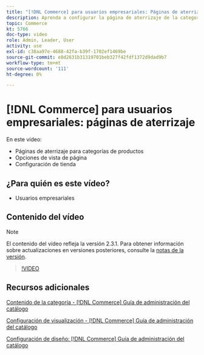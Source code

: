 ```yaml
---
title: "[!DNL Commerce] para usuarios empresariales: Páginas de aterrizaje"
description: Aprenda a configurar la página de aterrizaje de la categoría y controlar el aspecto.
topic: Commerce
kt: 5766
doc-type: video
role: Admin, Leader, User
activity: use
exl-id: c38aa97e-4688-42fa-b39f-1702ef1469be
source-git-commit: e8d2631b31319701beb327f42fdf1372d9dad9b7
workflow-type: tm+mt
source-wordcount: '111'
ht-degree: 0%

---
```


# [!DNL Commerce] para usuarios empresariales: páginas de aterrizaje

En este vídeo:

- Páginas de aterrizaje para categorías de productos
- Opciones de vista de página
- Configuración de tienda

## ¿Para quién es este vídeo?

- Usuarios empresariales

## Contenido del vídeo

>[!NOTE]
>
>El contenido del vídeo refleja la versión 2.3.1. Para obtener información sobre actualizaciones en versiones posteriores, consulte la [notas de la versión](https://experienceleague.adobe.com/docs/commerce-operations/release/notes/overview.html).

>[!VIDEO](https://video.tv.adobe.com/v/36388/?quality=12&learn=on)

## Recursos adicionales

[Contenido de la categoría - [!DNL Commerce] Guía de administración del catálogo](https://experienceleague.adobe.com/docs/commerce-admin/catalog/categories/create/categories-content-settings.html)

[Configuración de visualización - [!DNL Commerce] Guía de administración del catálogo](https://experienceleague.adobe.com/docs/commerce-admin/catalog/categories/create/categories-display-settings.html)

[Configuración de diseño: [!DNL Commerce] Guía de administración del catálogo](https://experienceleague.adobe.com/docs/commerce-admin/catalog/categories/create/categories-custom-design.html)
